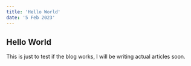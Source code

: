 ```yaml
---
title: 'Hello World'
date: '5 Feb 2023'
---
```


## Hello World

This is just to test if the blog works, I will be writing actual articles soon.
